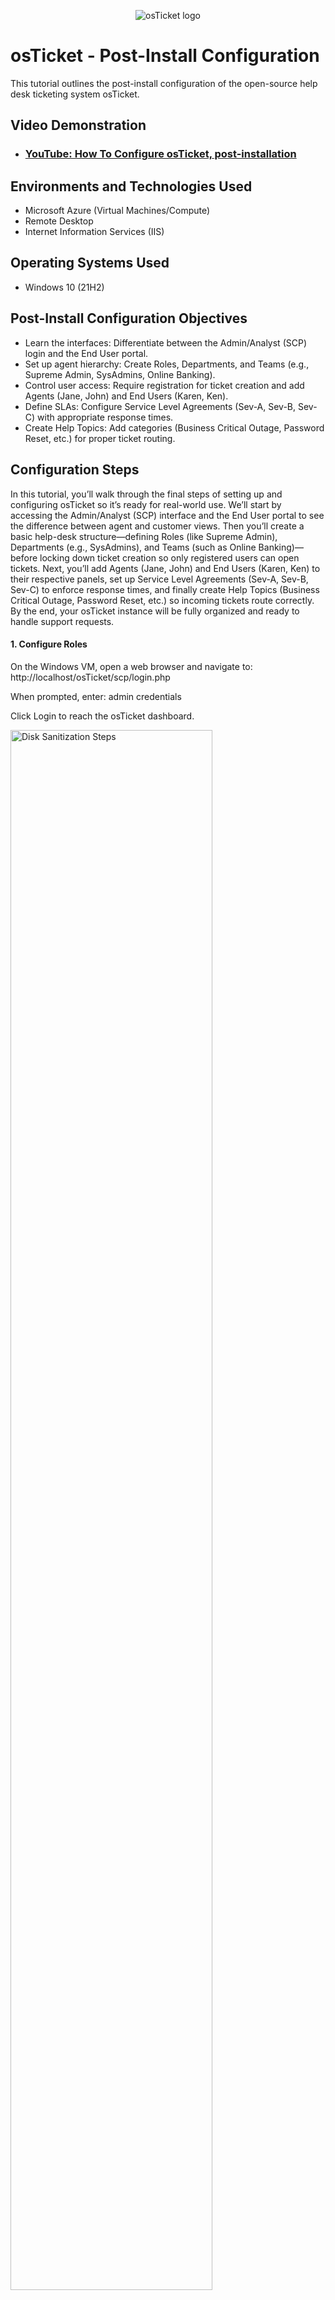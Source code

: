 <p align="center">
<img src="https://i.imgur.com/Clzj7Xs.png" alt="osTicket logo"/>
</p>

<h1>osTicket - Post-Install Configuration</h1>
This tutorial outlines the post-install configuration of the open-source help desk ticketing system osTicket.<br />


<h2>Video Demonstration</h2>

- ### [YouTube: How To Configure osTicket, post-installation](https://www.youtube.com)

<h2>Environments and Technologies Used</h2>

- Microsoft Azure (Virtual Machines/Compute)
- Remote Desktop
- Internet Information Services (IIS)

<h2>Operating Systems Used </h2>

- Windows 10</b> (21H2)

<h2>Post-Install Configuration Objectives</h2>

- Learn the interfaces: Differentiate between the Admin/Analyst (SCP) login and the End User portal.
- Set up agent hierarchy: Create Roles, Departments, and Teams (e.g., Supreme Admin, SysAdmins, Online Banking).
- Control user access: Require registration for ticket creation and add Agents (Jane, John) and End Users (Karen, Ken).
- Define SLAs: Configure Service Level Agreements (Sev-A, Sev-B, Sev-C) with appropriate response times.
- Create Help Topics: Add categories (Business Critical Outage, Password Reset, etc.) for proper ticket routing.

<h2>Configuration Steps</h2>
<p>
In this tutorial, you’ll walk through the final steps of setting up and configuring osTicket so it’s ready for real-world use. We’ll start by accessing the Admin/Analyst (SCP) interface and the End User portal to see the difference between agent and customer views. Then you’ll create a basic help-desk structure—defining Roles (like Supreme Admin), Departments (e.g., SysAdmins), and Teams (such as Online Banking)—before locking down ticket creation so only registered users can open tickets. Next, you’ll add Agents (Jane, John) and End Users (Karen, Ken) to their respective panels, set up Service Level Agreements (Sev-A, Sev-B, Sev-C) to enforce response times, and finally create Help Topics (Business Critical Outage, Password Reset, etc.) so incoming tickets route correctly. By the end, your osTicket instance will be fully organized and ready to handle support requests.
</p>
<h4>1. Configure Roles</h4>
<p>
On the Windows VM, open a web browser and navigate to: http://localhost/osTicket/scp/login.php 


When prompted, enter: admin credentials

Click Login to reach the osTicket dashboard.
</p>
<p>
<img src="https://i.imgur.com/emBscJG.jpeg" height="80%" width="80%" alt="Disk Sanitization Steps"/>
</p>
<p>
In the osTicket Admin Panel, go to Agents → Roles and click Add New Role. Name the role Supreme Admin and check every permission box so this role has full access to all areas of the system (tickets, agents, staff, settings, etc.)
</p>
<br />

<p>
<img src="https://i.imgur.com/cQRHrLO.png" height="80%" width="80%" alt="Disk Sanitization Steps"/>
</p>
<p>
In the Admin Panel, open Agents → Departments and click Add New Department. Name it SysAdmins, set the parent to Top Level so it sits at the root of the hierarchy, and click Create Department. Agents in the SysAdmins department will then have visibility into every ticket across all departments.
</p>
<br />

<p>
<img src="https://i.imgur.com/45STrWb.png" height="80%" width="80%" alt="Disk Sanitization Steps"/>
</p>
<p>
In the Admin Panel, navigate to Agents → Teams and click Add New Team. Name the team Online Banking and leave the agent list empty for now, then click Create Team. This sets up the “Online Banking” team so you can assign agents later as needed.
</p>
<p>
<img src="https://i.postimg.cc/8PfKHhpm/creating-online-banking.png" height="80%" width="80%" alt="Disk Sanitization Steps"/>
</p>
<br />

<p>
In the Admin Panel, navigate to Settings → User Settings, find “Require registration and login to create tickets”, and uncheck it. Click Save Changes. This allows any visitor to submit a ticket without first registering.
</p>
<p>
<img src="https://i.postimg.cc/rF2nfDD6/ensure-unchecked.png" height="80%" width="80%" alt="Disk Sanitization Steps"/>
</p>
<br />

<p>
In the Admin Panel, go to Agents → Add New. For Jane, enter:

- Name: Jane

- Email: jane@gmail.com

- Username: jane

- Password: Password1

- Department: SysAdmins

- Role: Supreme Admin (full access)

- Team: Online Banking
 Click Create Agent to save.

Next, click Add New again for John and enter:

- Name: John

- Email: john@gmail.com

- Username: john

- Password: Password1

- Department: Support

- Role: View Only (restricts him to ticket viewing)

- Team: (leave blank)
Click Create Agent. Now Jane has full admin rights and belongs to the Online Banking team, while John can only view tickets and isn’t assigned to any team.
</p>
<p>
<img src="https://i.postimg.cc/9QhG3T22/adding-agents.png" height="80%" width="80%" alt="Disk Sanitization Steps"/>
</p>
<br />

<p>
In the Agent Panel, go to Users → Add New, then:

- For Karen, set Name to Karen and Email to karen@gmail.com, then click Create User.

- For Ken, set Name to Ken and Email to ken@gmail.com, then click Create User.
</p>
<p>
<img src="https://i.postimg.cc/9QhG3T22/adding-agents.png" height="80%" width="80%" alt="Disk Sanitization Steps"/>
</p>
<br />

<p>
In the Admin Panel, navigate to Manage → SLA and click Add New Plan three times to create your severity tiers:

Sev-A:

- Name: Sev-A

- Grace Period: 1 hour

- Schedule: 24/7

Description: Highest‐priority tickets get a 1-hour response window around the clock.

Sev-B:

- Name: Sev-B

- Grace Period: 4 hours

- Schedule: 24/7

Description: Medium‐priority tickets receive a 4-hour response window at any time.

Sev-C:

- Name: Sev-C

- Grace Period: 8 hours

- Schedule: Business Hours

Description: Lower‐priority tickets get an 8-hour response window during your defined business hours.

These SLA plans correspond to ticket severity levels, ensuring each issue is acknowledged within its designated timeframe.
</p>
<p>
<img src="https://i.postimg.cc/VLbBZGh4/doing-sla.png" height="80%" width="80%" alt="Disk Sanitization Steps"/>
</p>
<br />
